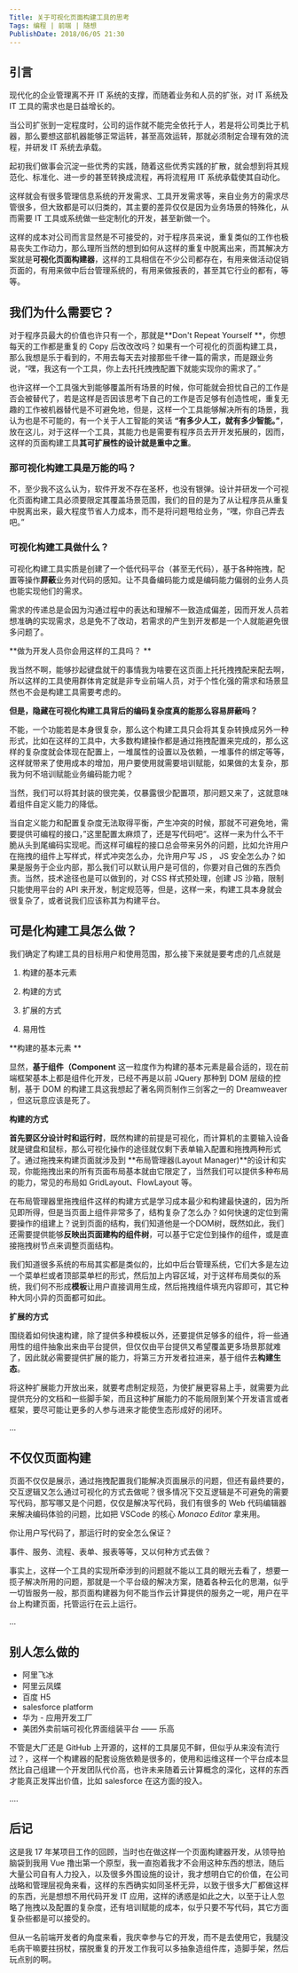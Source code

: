 ```yaml
---
Title: 关于可视化页面构建工具的思考
Tags: 编程 | 前端 | 随想
PublishDate: 2018/06/05 21:30
---
```


## 引言

现代化的企业管理离不开 IT 系统的支撑，而随着业务和人员的扩张，对 IT 系统及 IT 工具的需求也是日益增长的。

当公司扩张到一定程度时，公司的运作就不能完全依托于人，若是将公司类比于机器，那么要想这部机器能够正常运转，甚至高效运转，那就必须制定合理有效的流程，并研发 IT 系统去承载。

起初我们做事会沉淀一些优秀的实践，随着这些优秀实践的扩散，就会想到将其规范化、标准化、进一步的甚至转换成流程，再将流程用 IT 系统承载使其自动化。

这样就会有很多管理信息系统的开发需求、工具开发需求等，来自业务方的需求尽管很多，但大致都是可以归类的，其主要的差异仅仅是因为业务场景的特殊化，从而需要 IT 工具或系统做一些定制化的开发，甚至新做一个。

这样的成本对公司而言显然是不可接受的，对于程序员来说，重复类似的工作也极易丧失工作动力，那么理所当然的想到如何从这样的重复中脱离出来，而其解决方案就是**可视化页面构建器**，这样的工具相信在不少公司都存在，有用来做活动促销页面的，有用来做中后台管理系统的，有用来做报表的，甚至其它行业的都有，等等。



## 我们为什么需要它？

 对于程序员最大的价值也许只有一个，那就是**Don't Repeat Yourself **，你想每天的工作都是重复的 Copy 后改改改吗？如果有一个可视化的页面构建工具，那么我想是乐于看到的，不用去每天去对接那些千律一篇的需求，而是跟业务说，“嘿，我这有一个工具，你上去托托拽拽配置下就能实现你的需求了。”

也许这样一个工具强大到能够覆盖所有场景的时候，你可能就会担忧自己的工作是否会被替代了，若是这样是否因该思考下自己的工作是否足够有创造性呢，重复无趣的工作被机器替代是不可避免地，但是，这样一个工具能够解决所有的场景，我认为也是不可能的，有一个关于人工智能的笑话 **“有多少人工，就有多少智能。”**，放在这儿，对于这样一个工具，其能力也是需要有程序员去开开发拓展的，因而，这样的页面构建工具**其可扩展性的设计就是重中之重**。

### 那可视化构建工具是万能的吗？

不，至少我不这么认为，软件开发不存在圣杯，也没有银弹。设计并研发一个可视化页面构建工具必须要限定其覆盖场景范围，我们的目的是为了从让程序员从重复中脱离出来，最大程度节省人力成本，而不是将问题甩给业务，“嘿，你自己弄去吧。”

### 可视化构建工具做什么？

可视化构建工具实质是创建了一个低代码平台（甚至无代码），基于各种拖拽，配置等操作**屏蔽**业务对代码的感知。让不具备编码能力或是编码能力偏弱的业务人员也能实现他们的需求。

需求的传递总是会因为沟通过程中的表达和理解不一致造成偏差，因而开发人员若想准确的实现需求，总是免不了改动，若需求的产生到开发都是一个人就能避免很多问题了。

**做为开发人员你会用这样的工具吗？ **

我当然不啊，能够抄起键盘就干的事情我为啥要在这页面上托托拽拽配来配去啊，所以这样的工具使用群体肯定就是非专业前端人员，对于个性化强的需求和场景显然也不会是构建工具需要考虑的。

**但是，隐藏在可视化构建工具背后的编码复杂度真的能那么容易屏蔽吗？**

不能，一个功能若是本身很复杂，那么这个构建工具只会将其复杂转换成另外一种形式，比如在这样的工具中，大多数构建操作都是通过拖拽配置来完成的，那么这样的复杂度就会体现在配置上，一堆属性的设置以及依赖，一堆事件的绑定等等，这样就带来了使用成本的增加，用户要使用就需要培训赋能，如果做的太复杂，那我为何不培训赋能业务编码能力呢？

当然，我们可以将其封装的很完美，仅暴露很少配置项，那问题又来了，这就意味着组件自定义能力的降低。

当自定义能力和配置复杂度无法取得平衡，产生冲突的时候，那就不可避免地，需要提供可编程的接口，”这里配置太麻烦了，还是写代码吧“。这样一来为什么不干脆从头到尾编码实现呢。而这样可编程的接口总会带来另外的问题，比如允许用户在拖拽的组件上写样式，样式冲突怎么办，允许用户写 JS ， JS 安全怎么办？如果是服务于企业内部，那么我们可以默认用户是可信的，你要对自己做的东西负责。当然，技术途径也是可以做到的，对 CSS 样式预处理，创建 JS 沙箱，限制只能使用平台的 API 来开发，制定规范等，但是，这样一来，构建工具本身就会很复杂了，或者说我们应该称其为构建平台。



## 可是化构建工具怎么做？

我们确定了构建工具的目标用户和使用范围，那么接下来就是要考虑的几点就是

1. 构建的基本元素

2. 构建的方式

3. 扩展的方式

4. 易用性

   

**构建的基本元素 **

显然，**基于组件（Component** 这一粒度作为构建的基本元素是最合适的，现在前端框架基本上都是组件化开发，已经不再是以前 JQuery 那种到 DOM 层级的控制，基于 DOM 的构建工具这我想起了著名网页制作三剑客之一的 Dreamweaver ，但这玩意应该是死了。

**构建的方式**

**首先要区分设计时和运行时**，既然构建的前提是可视化，而计算机的主要输入设备就是键盘和鼠标，那么可视化操作的途径就仅剩下表单输入配置和拖拽两种形式了。通过拖拽来构建页面就涉及到 **布局管理器(Layout Manager)**的设计和实现，你能拖拽出来的所有页面布局基本就由它限定了，当然我们可以提供多种布局的能力，常见的布局如 GridLayout、FlowLayout 等。

在布局管理器里拖拽组件这样的构建方式是学习成本最少和构建最快速的，因为所见即所得，但是当页面上组件非常多了，结构复杂了怎么办？如何快速的定位到需要操作的组建上？说到页面的结构，我们知道他是一个DOM树，既然如此，我们还需要提供能够**反映出页面建构的组件树**，可以基于它定位到操作的组件，或是直接拖拽树节点来调整页面结构。

我们知道很多系统的布局其实都是类似的，比如中后台管理系统，它们大多是左边一个菜单栏或者顶部菜单栏的形式，然后加上内容区域，对于这样布局类似的系统，我们何不形成**模板**让用户直接调用生成，然后拖拽组件填充内容即可，其它种种大同小异的页面都可如此。

**扩展的方式**

围绕着如何快速构建，除了提供多种模板以外，还要提供足够多的组件，将一些通用性的组件抽象出来由平台提供，但仅仅由平台提供又希望覆盖更多场景那就难了，因此就必需要提供扩展的能力，将第三方开发者拉进来，基于组件去**构建生态**。

将这种扩展能力开放出来，就要考虑制定规范，为使扩展更容易上手，就需要为此提供充分的文档和一些脚手架，而且这种扩展能力的不能局限到某个开发语言或者框架，要尽可能让更多的人参与进来才能使生态形成好的闭环。

...

## 不仅仅页面构建

页面不仅仅是展示，通过拖拽配置我们能解决页面展示的问题，但还有最终要的，交互逻辑又怎么通过可视化的方式去做呢？很多情况下交互逻辑是不可避免的需要写代码，那写哪又是个问题，仅仅是解决写代码，我们有很多的 Web 代码编辑器来解决编码体验的问题，比如把 VSCode 的核心 *Monaco* *Editor*  拿来用。

你让用户写代码了，那运行时的安全怎么保证？

事件、服务、流程、表单、报表等等，又以何种方式去做？

事实上，这样一个工具的实现所牵涉到的问题就不能以工具的眼光去看了，想要一揽子解决所用的问题，那就是一个平台级的解决方案，随着各种云化的思潮，似乎一切皆服务一般，那页面构建器为何不能当作云计算提供的服务之一呢，用户在平台上构建页面，托管运行在云上运行。

...

## 别人怎么做的

- 阿里飞冰
- 阿里云凤蝶 
- 百度 H5
- salesforce platform
- 华为 - 应用开发工厂
- 美团外卖前端可视化界面组装平台 —— 乐高

不管是大厂还是 GitHub 上开源的，这样的工具屡见不鲜，但似乎从来没有流行过？，这样一个构建器的配套设施依赖是很多的，使用和运维这样一个平台成本显然比自己组建一个开发团队代价高，也许未来随着云计算概念的深化，这样的东西才能真正发挥出价值，比如 salesforce  在这方面的投入。

....



## 后记

这是我 17 年某项目工作的回顾，当时也在做这样一个页面构建器开发，从领导拍脑袋到我用 Vue 撸出第一个原型，我一直抱着我才不会用这种东西的想法，随后大量公司自有人力投入，以及很多外围设施的设计，我才想明白它的价值，在公司战略和管理层视角来看，这样的东西确实如同圣杯无异，以致于很多大厂都做这样的东西，光是想想不用代码开发 IT 应用，这样的诱惑是如此之大，以至于让人忽略了拖拽以及配置的复杂度，还有培训赋能的成本，似乎只要不写代码，其它方面复杂些都是可以接受的。

但从一名前端开发者的角度来看，我庆幸参与它的开发，而不是去使用它，我腿没毛病干嘛要拄拐杖，摆脱重复的开发工作我可以多抽象造组件库，造脚手架，然后玩点别的啊。